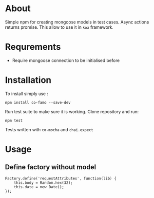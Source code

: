 # About

Simple npm for creating mongoose models in test cases.
Async actions returns promise. This allow to use it in `koa` framework. 

# Requrements

- Require mongoose connection to be initialised before

# Installation

To install simply use :
```
npm install co-famo --save-dev
```
Run test suite to make sure it is working. Clone repository and run:
```
npm test
```
Tests written with `co-mocha` and `chai.expect`

# Usage

## Define factory without model
```
Factory.define('requestAttributes', function(lib) {
    this.body = Random.hex(32);
    this.date = new Date();
});

```




